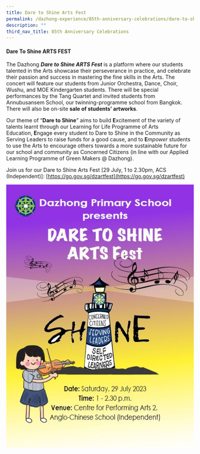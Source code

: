 ```yaml
---
title: Dare to Shine Arts Fest
permalink: /dazhong-experience/85th-anniversary-celebrations/dare-to-shine-arts-fest/
description: ""
third_nav_title: 85th Anniversary Celebrations
---
```

#### Dare To Shine ARTS FEST

The Dazhong **_Dare to Shine ARTS Fest_** is a platform where our students talented in the Arts showcase their perseverance in practice, and celebrate their passion and success in mastering the fine skills in the Arts. The concert will feature our students from Junior Orchestra, Dance, Choir, Wushu, and MOE Kindergarten students. There will be special performances by the Tang Quartet and invited students from Annubusansem School, our twinning-programme school from Bangkok. There will also be on-site **sale of students’ artworks**.

Our theme of “**Dare to Shine**” aims to build **E**xcitement of the variety of talents learnt through our Learning for Life Programme of Arts Education, **E**ngage every student to Dare to Shine in the Community as Serving Leaders to raise funds for a good cause, and to **E**_mpower_ students to use the Arts to encourage others towards a more sustainable future for our school and community as Concerned Citizens (in line with our Applied Learning Programme of Green Makers @ Dazhong).

  

Join us for our Dare to Shine Arts Fest \[29 July, 1 to 2.30pm, ACS (Independent)\]: [https://go.gov.sg/dzartfest](https://go.gov.sg/dzartfest)

![](/images/arts%20fest%20graphic.JPG)